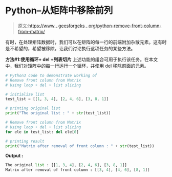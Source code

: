# Python–从矩阵中移除前列

> 原文:[https://www . geesforgeks . org/python-remove-front-column-from-matrix/](https://www.geeksforgeeks.org/python-remove-front-column-from-matrix/)

有时，在处理矩阵数据时，我们可以在矩阵的每一行的前端附加杂散元素。这有时是不希望的，希望被移除。让我们讨论执行这项任务的某些方法。

**方法#1:使用循环+ del +列表切片**
上述功能的组合可用于执行该任务。在本文中，我们对矩阵中的每一行运行一个循环，并使用 del 移除前面的元素。

```py
# Python3 code to demonstrate working of
# Remove front column from Matrix
# Using loop + del + list slicing

# initialize list
test_list = [[1, 3, 4], [2, 4, 6], [3, 8, 1]]

# printing original list 
print("The original list : " + str(test_list))

# Remove front column from Matrix
# Using loop + del + list slicing
for ele in test_list: del ele[0] 

# printing result
print("Matrix after removal of front column : " + str(test_list))
```

**Output :**

```py
The original list : [[1, 3, 4], [2, 4, 6], [3, 8, 1]]
Matrix after removal of front column : [[3, 4], [4, 6], [8, 1]]

```